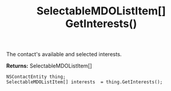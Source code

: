 ﻿---
uid: crmscript_ref_NSContactEntity_GetInterests
title: SelectableMDOListItem[] GetInterests()
intellisense: NSContactEntity.GetInterests
keywords: NSContactEntity, GetInterests
so.topic: reference
---

The contact's available and selected interests.

**Returns:** SelectableMDOListItem[]


```crmscript
NSContactEntity thing;
SelectableMDOListItem[] interests  = thing.GetInterests();
```



